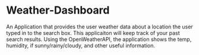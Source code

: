 # Weather-Dashboard

An Application that provides the user weather data about a location the user typed in to the search box. This applicaiton will keep track of your past search results. Using the OpenWeatherAPI, the application shows the temp, humidity, if sunny/rainy/cloudy, and other useful information.

